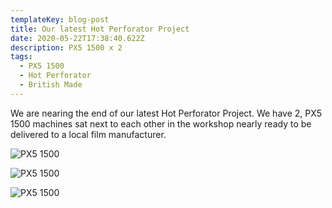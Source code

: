 ```yaml
---
templateKey: blog-post
title: Our latest Hot Perforator Project
date: 2020-05-22T17:38:40.622Z
description: PX5 1500 x 2
tags:
  - PX5 1500
  - Hot Perforator
  - British Made
---
```

We are nearing the end of our latest Hot Perforator Project. We have 2, PX5 1500 machines sat next to each other in the workshop nearly ready to be delivered to a local film manufacturer.

![PX5 1500](/img/px5-1500.jpg)

![PX5 1500](/img/double-machine-project-3.jpg)

![PX5 1500](/img/double-machine-project-1.jpg)
